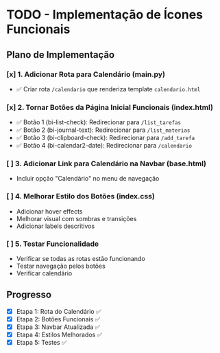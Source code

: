 # TODO - Implementação de Ícones Funcionais

## Plano de Implementação

### [x] 1. Adicionar Rota para Calendário (main.py)
- ✅ Criar rota `/calendario` que renderiza template `calendario.html`

### [x] 2. Tornar Botões da Página Inicial Funcionais (index.html)
- ✅ Botão 1 (bi-list-check): Redirecionar para `/list_tarefas`
- ✅ Botão 2 (bi-journal-text): Redirecionar para `/list_materias`
- ✅ Botão 3 (bi-clipboard-check): Redirecionar para `/add_tarefa`
- ✅ Botão 4 (bi-calendar2-date): Redirecionar para `/calendario`

### [ ] 3. Adicionar Link para Calendário na Navbar (base.html)
- Incluir opção "Calendário" no menu de navegação

### [ ] 4. Melhorar Estilo dos Botões (index.css)
- Adicionar hover effects
- Melhorar visual com sombras e transições
- Adicionar labels descritivos

### [ ] 5. Testar Funcionalidade
- Verificar se todas as rotas estão funcionando
- Testar navegação pelos botões
- Verificar calendário

## Progresso
- [x] Etapa 1: Rota do Calendário ✅
- [x] Etapa 2: Botões Funcionais ✅
- [x] Etapa 3: Navbar Atualizada ✅
- [x] Etapa 4: Estilos Melhorados ✅
- [x] Etapa 5: Testes ✅
